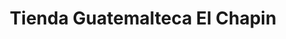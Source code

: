 ---
title: "Tienda Guatemalteca El Chapin"
url: /trenton/tienda-guatemalteca-el-chapin/
shop: Lebensmittel
---